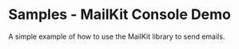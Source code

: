 # Samples - MailKit Console Demo
A simple example of how to use the MailKit library to send emails.
